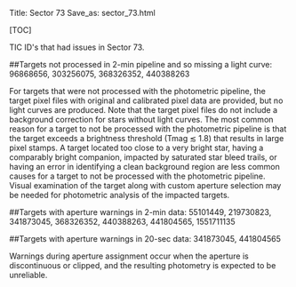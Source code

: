 Title: Sector 73
Save_as: sector_73.html

[TOC]

TIC ID's that had issues in Sector 73.

##Targets not processed in 2-min pipeline and so missing a light curve:
96868656, 303256075, 368326352, 440388263


For targets that were not processed with the photometric pipeline, the target pixel files
with original and calibrated pixel data are provided, but no light curves are produced. Note
that the target pixel files do not include a background correction for stars without light
curves. The most common reason for a target to not be processed with the photometric
pipeline is that the target exceeds a brightness threshold (Tmag ≲ 1.8) that results in
large pixel stamps. A target located too close to a very bright star, having a comparably
bright companion, impacted by saturated star bleed trails, or having an error in identifying
a clean background region are less common causes for a target to not be processed with
the photometric pipeline. Visual examination of the target along with custom aperture
selection may be needed for photometric analysis of the impacted targets.

##Targets with aperture warnings in 2-min data: 
55101449, 219730823, 341873045, 368326352, 440388263, 441804565, 1551711135

##Targets with aperture warnings in 20-sec data: 
341873045, 441804565

Warnings during
aperture assignment occur when the aperture is discontinuous or clipped, and the resulting
photometry is expected to be unreliable.